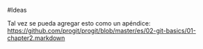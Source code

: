 #Ideas

Tal vez se pueda agregar esto como un apéndice: <https://github.com/progit/progit/blob/master/es/02-git-basics/01-chapter2.markdown>

